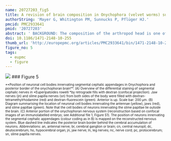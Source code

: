 ```yaml
---
name: 20727203_fig5
title: A revision of brain composition in Onychophora (velvet worms) suggests that the tritocerebrum evolved in arthropods.
authorString: 'Mayer G, Whitington PM, Sunnucks P, Pflüger HJ.'
pmcid: PMC2933641
pmid: '20727203'
abstract: ' BACKGROUND: The composition of the arthropod head is one of the most contentious issues in animal evolution. In particular, controversy surrounds the homology and innervation of segmental cephalic appendages by the brain. Onychophora (velvet worms) play a crucial role in understanding the evolution of the arthropod brain, because they are close relatives of arthropods and have apparently changed little since the Early Cambrian. However, the segmental origins of their brain neuropils and the number of cephalic appendages innervated by the brain--key issues in clarifying brain composition in the last common ancestor of Onychophora and Arthropoda--remain unclear. RESULTS: Using immunolabelling and neuronal tracing techniques in the developing and adult onychophoran brain, we found that the major brain neuropils arise from only the anterior-most body segment, and that two pairs of segmental appendages are innervated by the brain. The region of the central nervous system corresponding to the arthropod tritocerebrum is not differentiated as part of the onychophoran brain but instead belongs to the ventral nerve cords. CONCLUSIONS: Our results contradict the assumptions of a tripartite (three-segmented) brain in Onychophora and instead confirm the hypothesis of bipartite (two-segmented) brain composition. They suggest that the last common ancestor of Onychophora and Arthropoda possessed a brain consisting of protocerebrum and deutocerebrum whereas the tritocerebrum evolved in arthropods.'
doi: 10.1186/1471-2148-10-255
thumb_url: 'http://europepmc.org/articles/PMC2933641/bin/1471-2148-10-255-5.gif'
figure_no: 5
tags:
  - eupmc
  - figure
---
```

<img src='http://europepmc.org/articles/PMC2933641/bin/1471-2148-10-255-5.jpg' style='max-height: 300px'>
### Figure 5
<p style='font-size: 10px;'>**Position of neuronal cell bodies innervating segmental cephalic appendages in Onychophora and posterior border of the onychophoran brain**. (A) Overview of the differential staining of segmental cephalic nerves in *Euperipatoides rowelli *by retrograde fills with dextran (confocal projection). Jaw nerves (jn) and slime papilla nerves (sn) from both sides of the body were filled with dextran-tetramethylrhodamine (red) and dextran-fluorescein (green). Anterior is up. Scale bar: 200 μm. (B) Diagram summarising the location of neuronal cell bodies innervating the antennae (yellow), jaws (red), and slime papillae (green). Note that the cell bodies of neurons innervating the slime papillae lie outside the brain. (C) Anterior portion of the onychophoran nervous system (reconstruction based on confocal images of an immunolabelled embryo; see Additional file <xref ref-type="supplementary-material" rid="S1">1</xref>, Figure S1). The position of neurons innervating the segmental cephalic appendages (colour coding as in B) is mapped on the reconstructed nervous system. Blue dashed line indicates the posterior brain border behind the cerebral accumulation of neurons. Abbreviations: an, antennal nerve; br, cerebral ganglion or brain; cn, central neuropil; dc, deutocerebrum; ho, hypocerebral organ; jn, jaw nerve; ln, leg nerves; nc, nerve cord; pc, protocerebrum; sn, slime papilla nerves.</p>